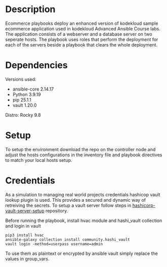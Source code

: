# Description
Ecommerce playbooks deploy an enhanced version of kodekloud sample ecommerce application used in kodekloud Advanced Ansible Course labs. The application consists of a webserver and a database server on two seperate hosts. The playbook uses roles that perform the deployment for each of the servers beside a playbook that clears the whole deployment.
# Dependencies
Versions used:
- ansible-core 2.14.17
- Python 3.9.19
- pip 25.1.1
- vault 1.20.0

Distro: Rocky 9.8
# Setup
To setup the environment download the repo on the controller node and adjust the hosts configurations in the inventory file and playbook directives to match your local hosts setup.
# Credentials
As a simulation to managing real world projects credentials hashicop vault lookup plugin is used. This provides a secured and dynamic way of retreiving the secrets. To setup a vault server follow steps in [hashicorp-vault-server-setup](https://github.com/rawanalex20/hashicorp-vault-server-setup) repository. 

Before running the playbook, install hvac module and hashi_vault collection and login in vault
```
pip3 install hvac
ansible-galaxy collection install community.hashi_vault
vault login -method=userpass username=admin
```

To use them as plaintext or encrypted by ansible vault simply replace the values in group_vars.
